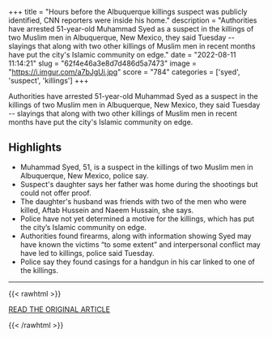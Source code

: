 +++
title = "Hours before the Albuquerque killings suspect was publicly identified, CNN reporters were inside his home."
description = "Authorities have arrested 51-year-old Muhammad Syed as a suspect in the killings of two Muslim men in Albuquerque, New Mexico, they said Tuesday -- slayings that along with two other killings of Muslim men in recent months have put the city's Islamic community on edge."
date = "2022-08-11 11:14:21"
slug = "62f4e46a3e8d7d486d5a7473"
image = "https://i.imgur.com/a7bJgUi.jpg"
score = "784"
categories = ['syed', 'suspect', 'killings']
+++

Authorities have arrested 51-year-old Muhammad Syed as a suspect in the killings of two Muslim men in Albuquerque, New Mexico, they said Tuesday -- slayings that along with two other killings of Muslim men in recent months have put the city's Islamic community on edge.

## Highlights

- Muhammad Syed, 51, is a suspect in the killings of two Muslim men in Albuquerque, New Mexico, police say.
- Suspect's daughter says her father was home during the shootings but could not offer proof.
- The daughter's husband was friends with two of the men who were killed, Aftab Hussein and Naeem Hussain, she says.
- Police have not yet determined a motive for the killings, which has put the city’s Islamic community on edge.
- Authorities found firearms, along with information showing Syed may have known the victims “to some extent” and interpersonal conflict may have led to killings, police said Tuesday.
- Police say they found casings for a handgun in his car linked to one of the killings.

---

{{< rawhtml >}}
  <p class="article-category">
    <a target="_blank" href="https://www.cnn.com/2022/08/10/us/albuquerque-muslim-men-killings-suspect-home/index.html">READ THE ORIGINAL ARTICLE</a>
  </p>
{{< /rawhtml >}}
